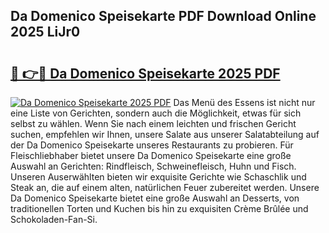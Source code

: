 ## Da Domenico Speisekarte PDF Download Online 2025 LiJr0

# <h2><a href="http://gc5miv.nevu.top/?p=Da+Domenico+Speisekarte">🔗 👉🔴 Da Domenico Speisekarte 2025 PDF</a></h2>

[![Da Domenico Speisekarte 2025 PDF](https://i.imgur.com/dBaPXMq.png)](http://gc5miv.nevu.top/?p=Da+Domenico+Speisekarte)
Das Menü des Essens ist nicht nur eine Liste von Gerichten, sondern auch die Möglichkeit, etwas für sich selbst zu wählen. Wenn Sie nach einem leichten und frischen Gericht suchen, empfehlen wir Ihnen, unsere Salate aus unserer Salatabteilung auf der Da Domenico Speisekarte unseres Restaurants zu probieren. Für Fleischliebhaber bietet unsere Da Domenico Speisekarte eine große Auswahl an Gerichten: Rindfleisch, Schweinefleisch, Huhn und Fisch. Unseren Auserwählten bieten wir exquisite Gerichte wie Schaschlik und Steak an, die auf einem alten, natürlichen Feuer zubereitet werden. Unsere Da Domenico Speisekarte bietet eine große Auswahl an Desserts, von traditionellen Torten und Kuchen bis hin zu exquisiten Crème Brûlée und Schokoladen-Fan-Si.
